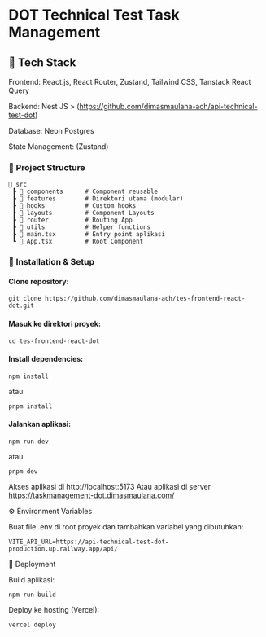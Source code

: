 # DOT Technical Test Task Management


## 🚀 Tech Stack

Frontend: React.js, React Router, Zustand, Tailwind CSS, Tanstack React Query

Backend: Nest JS > (https://github.com/dimasmaulana-ach/api-technical-test-dot)

Database: Neon Postgres

State Management: (Zustand)

### 📂 Project Structure
```
📂 src
 ┣ 📂 components      # Component reusable
 ┣ 📂 features        # Direktori utama (modular)
 ┣ 📂 hooks           # Custom hooks
 ┣ 📂 layouts         # Component Layouts
 ┣ 📂 router          # Routing App
 ┣ 📂 utils           # Helper functions
 ┣ 📜 main.tsx        # Entry point aplikasi
 ┗ 📜 App.tsx         # Root Component
```
### 🔧 Installation & Setup

#### Clone repository:

```
git clone https://github.com/dimasmaulana-ach/tes-frontend-react-dot.git
```

#### Masuk ke direktori proyek:

```
cd tes-frontend-react-dot
```

#### Install dependencies:
```
npm install
```
atau
```
pnpm install
```

#### Jalankan aplikasi:
```
npm run dev
```
atau
```
pnpm dev
```
Akses aplikasi di http://localhost:5173
Atau aplikasi di server https://taskmanagement-dot.dimasmaulana.com/ 

⚙️ Environment Variables

Buat file .env di root proyek dan tambahkan variabel yang dibutuhkan:
```
VITE_API_URL=https://api-technical-test-dot-production.up.railway.app/api/
```

🚀 Deployment

Build aplikasi:

```
npm run build
```

Deploy ke hosting (Vercel):

```
vercel deploy
```